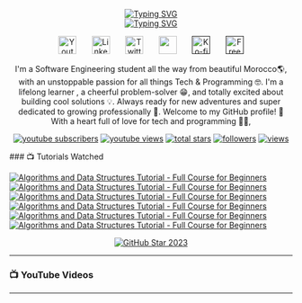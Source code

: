 <p align="center">
<a href="https://git.io/typing-svg"><img src="https://readme-typing-svg.herokuapp.com?font=Fira+Code&duration=1&pause=1000&color=F75C7E&center=true&vCenter=true&repeat=false&width=435&lines=Hello+%F0%9F%91%8B%2C+I'm+Mohamed+El+aouri+" alt="Typing SVG" /></a></br>
<a href="https://git.io/typing-svg"><img src="https://readme-typing-svg.herokuapp.com?font=Fira+Code&pause=1000&color=F75C7E&center=true&vCenter=true&width=435&lines=Full+Stack+Web+Development+%F0%9F%91%A8%E2%80%8D%F0%9F%92%BB;Software+Engineering+Student+%F0%9F%91%A8%E2%80%8D%F0%9F%8E%93" alt="Typing SVG" /></a>
</p>
<p align="center">
   <a href="https://www.youtube.com/@TURBOFF-ym1rp"><img width="32px" alt="Youtube" title="Youtube" src="https://i.imgur.com/qiXu7b2.png"/></a>
  &#8287;&#8287;&#8287;&#8287;&#8287;
  <a href="https://www.linkedin.com/in/elaouri/"><img width="32px" alt="LinkedIn" title="LinkedIn" src="https://i.imgur.com/yRpa1dQ.png"/></a>
  &#8287;&#8287;&#8287;&#8287;&#8287;
  <a href="https://x.com/aouri96737"><img width="32px" alt="Twitter" title="Twitter" src="https://i.imgur.com/AixJgnm.png"/></a>
  &#8287;&#8287;&#8287;&#8287;&#8287;
  <a href="https://discord.gg/fPrdqh3Zfu" alt="Discord" title="Dev Pro Tips Discord Server"><img width="32px" src="https://i.imgur.com/OViZO8J.png"/></a>
  &#8287;&#8287;&#8287;&#8287;&#8287;
  <a href=""><img width="32px" alt="Ko-fi" title="Buy me a coffee" src="https://i.imgur.com/PpLeD3K.png"/></a>
  &#8287;&#8287;&#8287;&#8287;&#8287;
  <a href=""><img width="32px" alt="Free Stuff" title="Free gifts for you" src="https://i.imgur.com/0uVwkoZ.png"/></a>
</p>
<p align="center">
 I'm a Software Engineering student all the way from beautiful Morocco🌎, with an unstoppable passion for all things Tech & Programming 🤓. I'm a lifelong learner , a cheerful problem-solver 😁, and totally excited about building cool solutions 💡. Always ready for new adventures and super dedicated to growing professionally 🚀. Welcome to my GitHub profile! 🎉 With a heart full of love for tech and programming 👨‍💻,
</p>
<p align="center">
  <a href="https://www.youtube.com/@TURBOFF-ym1rp">
    <img alt="youtube subscribers" title="Subscribe to my YouTube channel" src="https://freshidea.com/jonah/app/youtube-stats-badges/subscribers-badge.php"/></a>
  <a href="https://www.youtube.com/c/DevProTips">
    <img alt="youtube views" title="YouTube views" src="https://freshidea.com/jonah/app/youtube-stats-badges/view-count-badge.php"/></a> 
  <a href="https://github.com/DenverCoder1?tab=repositories&sort=stargazers">
    <img alt="total stars" title="Total stars on GitHub" src="https://custom-icon-badges.demolab.com/github/stars/kimbo-slicee?color=55960c&style=for-the-badge&labelColor=488207&logo=star"/></a>
  <a href="https://github.com/kimbo-slicee1?tab=followers">
    <img alt="followers" title="Follow me on Github" src="https://custom-icon-badges.demolab.com/github/followers/kimbo-slicee?color=236ad3&labelColor=1155ba&style=for-the-badge&logo=person-add&label=Follow&logoColor=white"/></a>
  <a href="https://github.com/kimbo-slicee/Simple-View-Counter">
    <img alt="views" title="GitHub profile views" src="https://freshidea.com/jonah/app/DenverCoder1-profile-views"/></a>
</p>
### 📺 Tutorials Watched

[![Algorithms and Data Structures Tutorial - Full Course for Beginners](https://ytcards.demolab.com/?id=2ZLl8GAk1X4&title=Data+Structures+and+Algorithms&lang=en&timestamp=1727193642&background_color=%230d1117&title_color=%23ffffff&stats_color=%23dedede&max_title_lines=1&width=250&border_radius=5&duration=1029 "Algorithms and Data Structures Tutorial - Full Course for Beginners")](https://www.youtube.com/watch?v=2ZLl8GAk1X4)
[![Algorithms and Data Structures Tutorial - Full Course for Beginners](https://ytcards.demolab.com/?id=2ZLl8GAk1X4&title=Data+Structures+and+Algorithms&lang=en&timestamp=1727193642&background_color=%230d1117&title_color=%23ffffff&stats_color=%23dedede&max_title_lines=1&width=250&border_radius=5&duration=1029 "Algorithms and Data Structures Tutorial - Full Course for Beginners")](https://www.youtube.com/watch?v=2ZLl8GAk1X4)
[![Algorithms and Data Structures Tutorial - Full Course for Beginners](https://ytcards.demolab.com/?id=2ZLl8GAk1X4&title=Data+Structures+and+Algorithms&lang=en&timestamp=1727193642&background_color=%230d1117&title_color=%23ffffff&stats_color=%23dedede&max_title_lines=1&width=250&border_radius=5&duration=1029 "Algorithms and Data Structures Tutorial - Full Course for Beginners")](https://www.youtube.com/watch?v=2ZLl8GAk1X4)
[![Algorithms and Data Structures Tutorial - Full Course for Beginners](https://ytcards.demolab.com/?id=2ZLl8GAk1X4&title=Data+Structures+and+Algorithms&lang=en&timestamp=1727193642&background_color=%230d1117&title_color=%23ffffff&stats_color=%23dedede&max_title_lines=1&width=250&border_radius=5&duration=1029 "Algorithms and Data Structures Tutorial - Full Course for Beginners")](https://www.youtube.com/watch?v=2ZLl8GAk1X4)
[![Algorithms and Data Structures Tutorial - Full Course for Beginners](https://ytcards.demolab.com/?id=2ZLl8GAk1X4&title=Data+Structures+and+Algorithms&lang=en&timestamp=1727193642&background_color=%230d1117&title_color=%23ffffff&stats_color=%23dedede&max_title_lines=1&width=250&border_radius=5&duration=1029 "Algorithms and Data Structures Tutorial - Full Course for Beginners")](https://www.youtube.com/watch?v=2ZLl8GAk1X4)
[![Algorithms and Data Structures Tutorial - Full Course for Beginners](https://ytcards.demolab.com/?id=2ZLl8GAk1X4&title=Data+Structures+and+Algorithms&lang=en&timestamp=1727193642&background_color=%230d1117&title_color=%23ffffff&stats_color=%23dedede&max_title_lines=1&width=250&border_radius=5&duration=1029 "Algorithms and Data Structures Tutorial - Full Course for Beginners")](https://www.youtube.com/watch?v=2ZLl8GAk1X4)




<p align="center">
  <a href="https://stars.github.com/profiles/kimbo-slicee/">
    <img src="https://github.com/DenverCoder1/DenverCoder1/assets/20955511/ca15be3f-d00b-438e-91f6-fb5568c1f632" alt="GitHub Star 2023"/></a>
</p>

--- 
### 📺 YouTube Videos 

---

